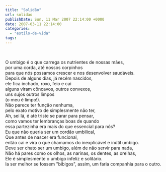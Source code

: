 ```yaml
---
title: "Solidão"
url: solidao
publishDate: Sun, 11 Mar 2007 22:14:00 +0000
date: 2007-03-11 22:14:00
categories: 
  - "estilo-de-vida"
tags: 
---
```

<a href="http://3.bp.blogspot.com/_BzqI_RDZ6O4/SbwsqSgPUGI/AAAAAAAAAGs/JDhJ2fAosfs/s1600-h/83890040.jpg"><img src="http://3.bp.blogspot.com/_BzqI_RDZ6O4/SbwsqSgPUGI/AAAAAAAAAGs/JDhJ2fAosfs/s320/83890040.jpg" border="0" alt=""></a><br><div><br></div><div>O umbigo é o que carrega os nutrientes de nossas mães,</div><div>por uma corda, até nossos corpinhos</div><div>para que nós possamos crescer e nos desenvolver saudáveis.</div><div>Depois de alguns dias, já recém nascidos, </div><div>ele fica inchado, roxo, feio e cai</div><div>alguns viram côncavos, outros convexos,</div><div>uns sujos outros limpos</div><div>(o meu é limpo!).</div><div>Não parece ter função nenhuma,</div><div>pelo exato motivo de simplesmente não ter,</div><div>Ah, sei lá, é até triste se parar para pensar,</div><div>como vamos ter lembranças boas de quando</div><div>essa partezinha era mais do que essencial para nós?</div><div>Eu que não queria ser um cordão umbilical,</div><div>Que antes de nascer era funcional,</div><div>então cai e vira o que chamamos do inexplicável e inútil umbigo.</div><div>Deve ser chato ser um umbigo, além de não servir para nada,</div><div>Não há pares como os olhos, as narinas, os dentes, as orelhas,</div><div>Ele é simplesmente o umbigo infeliz e solitário.</div><div>Ia ser melhor se fossem "bibigos", assim, um faria companhia para o outro.</div><div> </div>
